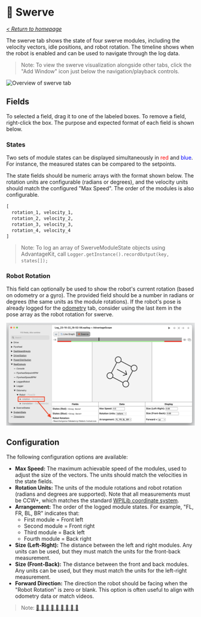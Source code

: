 # 🦀 Swerve

_[< Return to homepage](/docs/INDEX.md)_

The swerve tab shows the state of four swerve modules, including the velocity vectors, idle positions, and robot rotation. The timeline shows when the robot is enabled and can be used to navigate through the log data.

> Note: To view the swerve visualization alongside other tabs, click the "Add Window" icon just below the navigation/playback controls.

![Overview of swerve tab](/docs/resources/swerve/swerve-1.gif)

## Fields

To selected a field, drag it to one of the labeled boxes. To remove a field, right-click the box. The purpose and expected format of each field is shown below.

### States

Two sets of module states can be displayed simultaneously in <span style="color: red;">red</span> and <span style="color: blue;">blue</span>. For instance, the measured states can be compared to the setpoints.

The state fields should be numeric arrays with the format shown below. The rotation units are configurable (radians or degrees), and the velocity units should match the configured "Max Speed". The order of the modules is also configurable.

```
[
  rotation_1, velocity_1,
  rotation_2, velocity_2,
  rotation_3, velocity_3,
  rotation_4, velocity_4
]
```

> Note: To log an array of SwerveModuleState objects using AdvantageKit, call `Logger.getInstance().recordOutput(key, states[]);`

### Robot Rotation

This field can optionally be used to show the robot's current rotation (based on odometry or a gyro). The provided field should be a number in radians or degrees (the same units as the module rotations). If the robot's pose is already logged for the [odometry](/docs/tabs/ODOMETRY.md) tab, consider using the last item in the pose array as the robot rotation for swerve.

![Pose data as a rotation](/docs/resources/swerve/swerve-2.png)

## Configuration

The following configuration options are available:

- **Max Speed:** The maximum achievable speed of the modules, used to adjust the size of the vectors. The units should match the velocities in the state fields.
- **Rotation Units:** The units of the module rotations and robot rotation (radians and degrees are supported). Note that all measurements must be CCW+, which matches the standard [WPILib coordinate system](https://docs.wpilib.org/en/stable/docs/software/advanced-controls/geometry/coordinate-systems.html).
- **Arrangement:** The order of the logged module states. For example, "FL, FR, BL, BR" indicates that:
  - First module = Front left
  - Second module = Front right
  - Third module = Back left
  - Fourth module = Back right
- **Size (Left-Right):** The distance between the left and right modules. Any units can be used, but they must match the units for the front-back measurement.
- **Size (Front-Back):** The distance between the front and back modules. Any units can be used, but they must match the units for the left-right measurement.
- **Forward Direction:** The direction the robot should be facing when the "Robot Rotation" is zero or blank. This option is often useful to align with odometry data or match videos.

> Note: [🦀 🦀 🦀 🦀 🦀 🦀 🦀 🦀 🦀](https://www.youtube.com/watch?v=IbbwtyM8Dxs)
